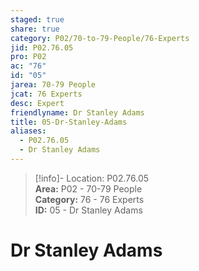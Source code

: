 ```yaml
---  
staged: true  
share: true  
category: P02/70-to-79-People/76-Experts  
jid: P02.76.05  
pro: P02  
ac: "76"  
id: "05"  
jarea: 70-79 People  
jcat: 76 Experts  
desc: Expert  
friendlyname: Dr Stanley Adams  
title: 05-Dr-Stanley-Adams  
aliases:  
  - P02.76.05  
  - Dr Stanley Adams  
---  
```

  
>[!info]- Location: P02.76.05  
>**Area:** P02 - 70-79 People  
>**Category:** 76 - 76 Experts  
>**ID:** 05 - Dr Stanley Adams  
  
# Dr Stanley Adams  
  
  
